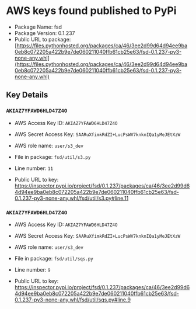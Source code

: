 # AWS keys found published to PyPi

* Package Name: fsd
* Package Version: 0.1.237
* Public URL to package: [https://files.pythonhosted.org/packages/ca/46/3ee2d99d64d94ee9ba0eb8c072205a422b9e7de060211040ffb61cb25e63/fsd-0.1.237-py3-none-any.whl](https://files.pythonhosted.org/packages/ca/46/3ee2d99d64d94ee9ba0eb8c072205a422b9e7de060211040ffb61cb25e63/fsd-0.1.237-py3-none-any.whl)

## Key Details

### `AKIAZ7YFAWD6HLD47Z4O`

* AWS Access Key ID: `AKIAZ7YFAWD6HLD47Z4O`
* AWS Secret Access Key: `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` 
* AWS role name: `user/s3_dev`
* File in package: `fsd/util/s3.py`
* Line number: `11`

* Public URL to key: https://inspector.pypi.io/project/fsd/0.1.237/packages/ca/46/3ee2d99d64d94ee9ba0eb8c072205a422b9e7de060211040ffb61cb25e63/fsd-0.1.237-py3-none-any.whl/fsd/util/s3.py#line.11



### `AKIAZ7YFAWD6HLD47Z4O`

* AWS Access Key ID: `AKIAZ7YFAWD6HLD47Z4O`
* AWS Secret Access Key: `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` 
* AWS role name: `user/s3_dev`
* File in package: `fsd/util/sqs.py`
* Line number: `9`

* Public URL to key: https://inspector.pypi.io/project/fsd/0.1.237/packages/ca/46/3ee2d99d64d94ee9ba0eb8c072205a422b9e7de060211040ffb61cb25e63/fsd-0.1.237-py3-none-any.whl/fsd/util/sqs.py#line.9


